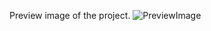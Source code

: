 Preview image of the project.
![PreviewImage](https://github.com/user-attachments/assets/6efeb0f2-7d99-4144-b685-1abbe17f714a)
